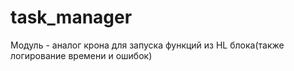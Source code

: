 # task_manager
Модуль - аналог крона для запуска функций из HL блока(также логирование времени и ошибок)
